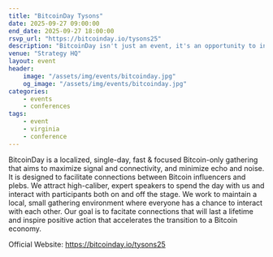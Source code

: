 ```yaml
---
title: "BitcoinDay Tysons"
date: 2025-09-27 09:00:00
end_date: 2025-09-27 18:00:00
rsvp_url: "https://bitcoinday.io/tysons25"
description: "BitcoinDay isn't just an event, it's an opportunity to increase your understanding of Bitcoin, connect with experts and influencers, and amplify your impact on the sound money revolution."
venue: "Strategy HQ"
layout: event
header:
    image: "/assets/img/events/bitcoinday.jpg"
    og_image: "/assets/img/events/bitcoinday.jpg"
categories:
    - events
    - conferences
tags:
    - event
    - virginia
    - conference
---
```


BitcoinDay is a localized, single-day, fast & focused Bitcoin-only gathering that aims to maximize signal and connectivity, and minimize echo and noise. It is designed to facilitate connections between Bitcoin influencers and plebs. We attract high-caliber, expert speakers to spend the day with us and interact with participants both on and off the stage. We work to maintain a local, small gathering environment where everyone has a chance to interact with each other. Our goal is to facitate connections that will last a lifetime and inspire positive action that accelerates the transition to a Bitcoin economy.

Official Website: <a href="https://bitcoinday.io/tysons25">https://bitcoinday.io/tysons25</a>
